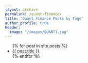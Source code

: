 ```yaml
---
layout: archive
permalink: /quant-finance/
title: "Quant Finance Posts by Tags"
author_profile: true
header:
  image: "/images/QUANT1.jpg"
---
```


<ul>
  {% for post in site.posts %}
    <li>
      <a href="{{ post.url }}">{{ post.title }}</a>
    </li>
  {% endfor %}
</ul>
